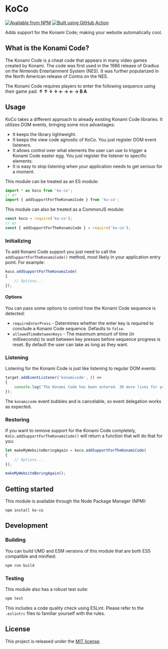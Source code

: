 # KoCo

[![Available from NPM](https://img.shields.io/npm/v/ko-co.svg?maxAge=900)](https://www.npmjs.com/package/ko-co)
[![Built using GitHub Action](https://github.com/lsphillips/KoCo/actions/workflows/build-and-test.yml/badge.svg?branch=master)](https://github.com/lsphillips/KoCo/actions)

Adds support for the Konami Code; making your website automatically cool.

## What is the Konami Code?

The Konami Code is a cheat code that appears in many video games created by Konami. The code was first used in the 1986 release of Gradius on the Nintendo Entertainment System (NES). It was further popularized in the North American release of Contra on the NES.

The Konami Code requires players to enter the following sequence using their game pad: **↑ ↑ ↓ ↓ ← → ← → B A**

## Usage

KoCo takes a different approach to already existing Konami Code libraries. It utilizes DOM events, bringing some nice advantages:

- It keeps the library lightweight.
- It keeps the view code agnostic of KoCo. You just register DOM event listeners.
- It allows control over what elements the user can use to trigger a Konami Code easter egg. You just register the listener to specific elements.
- It is easy to stop listening when your application needs to get serious for a moment.

This module can be treated as an ES module:

``` js
import * as koco from 'ko-co';
// or
import { addSupportForTheKonamiCode } from 'ko-co';
```

This module can also be treated as a CommonJS module:

``` js
const koco = require('ko-co');
// or
const { addSupportForTheKonamiCode } = require('ko-co');
```

### Initializing

To add Konami Code support you just need to call the `addSupportForTheKonamiCode()` method, most likely in your application entry point. For example:

``` js
koco.addSupportForTheKonamiCode(
{
    // Options...
});
```

#### Options

You can pass some options to control how the Konami Code sequence is detected:

- `requireEnterPress` - Determines whether the enter key is required to conclude a Konami Code sequence. Defaults to `false`.
- `allowedTimeBetweenKeys` - The maximum amount of time (in milliseconds) to wait between key presses before sequence progress is reset. By default the user can take as long as they want.

### Listening

Listening for the Konami Code is just like listening to regular DOM events:

``` js
target.addEventListener('konamicode', () =>
{
    console.log('The Konami Code has been entered. 30 more lives for you!');
});
```

The `konamicode` event bubbles and is cancelable, so event delegation works as expected.

### Restoring

If you want to remove support for the Konami Code completely, `KoCo.addSupportForTheKonamiCode()` will return a function that will do that for you:

``` js
let makeMyWebsiteBoringAgain = koco.addSupportForTheKonamiCode(
{
    // Options...
});

makeMyWebsiteBoringAgain();
```

## Getting started

This module is available through the Node Package Manager (NPM):

```
npm install ko-co
```

## Development

### Building

You can build UMD and ESM versions of this module that are both ES5 compatible and minified:

``` sh
npm run build
```

### Testing

This module also has a robust test suite:

``` sh
npm test
```

This includes a code quality check using ESLint. Please refer to the `.eslintrc` files to familiar yourself with the rules.

## License

This project is released under the [MIT license](LICENSE.txt).
